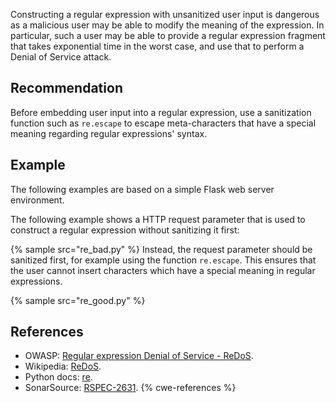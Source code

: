 Constructing a regular expression with unsanitized user input is dangerous as a malicious user may be able to modify the meaning of the expression. In particular, such a user may be able to provide a regular expression fragment that takes exponential time in the worst case, and use that to perform a Denial of Service attack.


## Recommendation
Before embedding user input into a regular expression, use a sanitization function such as `re.escape` to escape meta-characters that have a special meaning regarding regular expressions' syntax.


## Example
The following examples are based on a simple Flask web server environment.

The following example shows a HTTP request parameter that is used to construct a regular expression without sanitizing it first:

{% sample src="re_bad.py" %}
Instead, the request parameter should be sanitized first, for example using the function `re.escape`. This ensures that the user cannot insert characters which have a special meaning in regular expressions.

{% sample src="re_good.py" %}

## References
* OWASP: [Regular expression Denial of Service - ReDoS](https://www.owasp.org/index.php/Regular_expression_Denial_of_Service_-_ReDoS).
* Wikipedia: [ReDoS](https://en.wikipedia.org/wiki/ReDoS).
* Python docs: [re](https://docs.python.org/3/library/re.html).
* SonarSource: [RSPEC-2631](https://rules.sonarsource.com/python/type/Vulnerability/RSPEC-2631).
{% cwe-references %}
